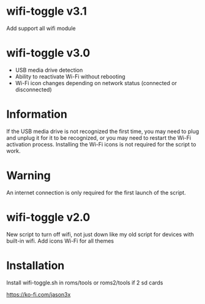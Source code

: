 # wifi-toggle v3.1
Add support all wifi module

# wifi-toggle v3.0 
- USB media drive detection 
- Ability to reactivate Wi-Fi without rebooting 
- Wi-Fi icon changes depending on network status (connected or disconnected) 

# Information 
If the USB media drive is not recognized the first time, you may need to plug and unplug it for it to be recognized, or you may need to restart the Wi-Fi activation process.
Installing the Wi-Fi icons is not required for the script to work.

# Warning 
An internet connection is only required for the first launch of the script.

# wifi-toggle v2.0
New script to turn off wifi, not just down like my old script for devices with built-in wifi. 
Add icons Wi-Fi for all themes  

# Installation 
Install wifi-toggle.sh in roms/tools or roms2/tools if 2 sd cards


https://ko-fi.com/jason3x